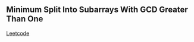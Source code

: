 ## Minimum Split Into Subarrays With GCD Greater Than One
[Leetcode](https://leetcode.com/problems/minimum-split-into-subarrays-with-gcd-greater-than-one)
